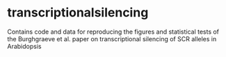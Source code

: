 # transcriptionalsilencing
Contains code and data for reproducing the figures and statistical tests of the Burghgraeve et al. paper on transcriptional silencing of SCR alleles in Arabidopsis
